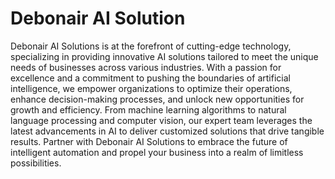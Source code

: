 # Debonair AI Solution  
Debonair AI Solutions is at the forefront of cutting-edge technology, specializing in providing innovative AI solutions tailored to meet the unique needs of businesses across various industries. With a passion for excellence and a commitment to pushing the boundaries of artificial intelligence, we empower organizations to optimize their operations, enhance decision-making processes, and unlock new opportunities for growth and efficiency. From machine learning algorithms to natural language processing and computer vision, our expert team leverages the latest advancements in AI to deliver customized solutions that drive tangible results. Partner with Debonair AI Solutions to embrace the future of intelligent automation and propel your business into a realm of limitless possibilities.
 
